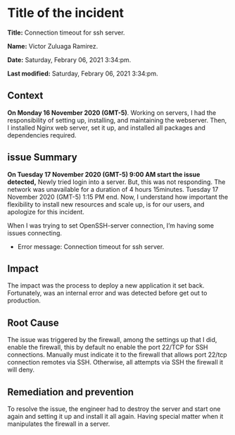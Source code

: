 # Title of the incident

**Title:** Connection timeout for ssh server.

**Name:** Victor Zuluaga Ramirez.

**Date:** Saturday, Febrary 06, 2021 3:34:pm.

**Last modified:** Saturday, Febrary 06, 2021 3:34:pm.

## Context

**On Monday 16 November 2020 (GMT-5)**. Working on servers, I had the responsibility of setting up, installing, and maintaining the webserver. Then, I installed Nginx web server, set it up, and installed all packages and dependencies required.

## issue Summary

**On Tuesday 17 November 2020 (GMT-5) 9:00 AM start the issue detected,** Newly tried login into a server. But, this was not responding. The network was unavailable for a duration of 4 hours 15minutes. Tuesday 17 November 2020 (GMT-5) 1:15 PM end. Now, I understand how important the flexibility to install new resources and scale up, is for our users, and apologize for this incident.

When I was trying to set OpenSSH-server connection, I’m having some issues connecting.

 - Error message: Connection timeout for ssh server.

## Impact

The impact was the process to deploy a new application it set back. Fortunately, was an internal error and was detected before get out to production.

## Root Cause

The issue was triggered by the firewall, among the settings up that I did, enable the firewall, this by default no enable the port 22/TCP for SSH connections. Manually must indicate it to the firewall that allows port 22/tcp connection remotes via SSH. Otherwise, all attempts via SSH the firewall it will deny.

## Remediation and prevention

To resolve the issue, the engineer had to destroy the server and start one again and setting it up and install it all again. Having special matter when it manipulates the firewall in a server.
